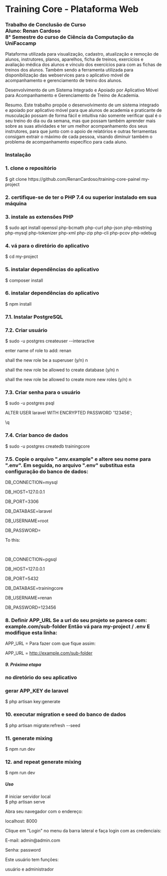 # Training Core - Plataforma Web
<h3>Trabalho de Conclusão de Curso<br>
Aluno: Renan Cardoso<br>
8° Semestre do curso de Ciência da Computação da UniFaccamp 
</h3> 

Plataforma utilizada para visualização, cadastro, atualização e remoção de alunos, instrutores, planos, aparelhos,
ficha de treinos, exercícios e avaliação médica dos alunos e vínculo dos exercícios para com as fichas de treinos dos alunos.
Também sendo a ferramenta utilizada para disponibilização das webservices para o aplicativo móvel  de acompanhamento
e gerenciamento de treino dos alunos.

Desenvolvimento de um Sistema Integrado e Apoiado por
Aplicativo Móvel para Acompanhamento e Gerenciamento de
Treino de Academia.

Resumo. Este trabalho propõe o desenvolvimento de um sistema integrado e apoiado por aplicativo móvel para que alunos de academia e praticante de musculação possam de forma fácil e intuitiva não somente verificar qual é o seu treino do dia ou da semana, mas que possam também aprender mais sobre as suas atividades e ter um melhor acompanhamento dos seus instrutores, para que junto com o apoio de relatórios e outras ferramentas consigam extrair o máximo de cada pessoa, visando diminuir também o problema de acompanhamento específico para cada aluno.

<h3>Instalação</h3> 

<h3> 1. clone o repositório </h3>
$ git clone https://github.com/RenanCardoso/training-core-painel my-project

<h3> 2. certifique-se de ter o PHP 7.4 ou superior instalado em sua máquina </h3>

<h3> 3. instale as extensões PHP </h3>
$ sudo apt install openssl php-bcmath php-curl php-json php-mbstring php-mysql php-tokenizer php-xml php-zip php-cli php-pcov php-xdebug

<h3> 4. vá para o diretório do aplicativo </h3>
$ cd my-project

<h3> 5. instalar dependências do aplicativo </h3>
$ composer install

<h3> 6. instalar dependências do aplicativo </h3>
$ npm install

<h3> 7.1. Instalar PostgreSQL </h3>

<h3> 7.2. Criar usuário </h3>

$ sudo -u postgres createuser --interactive
<p>enter name of role to add: renan</p>
<p>shall the new role be a superuser (y/n) n</p>
<p>shall the new role be allowed to create database (y/n) n</p>
<p>shall the new role be allowed to create more new roles (y/n) n</p>

<h3> 7.3. Criar senha para o usuário </h3>
<p>$ sudo -u postgres psql</p>
<p>ALTER USER laravel WITH ENCRYPTED PASSWORD '123456';</p>
<p>\q</p>

<h3> 7.4. Criar banco de dados </h3>
$ sudo -u postgres createdb trainingcore

<h3> 7.5. Copie o arquivo ".env.example" e altere seu nome para ".env". Em seguida, no arquivo ".env" substitua esta configuração do banco de dados: </h3>
<p>DB_CONNECTION=mysql</p>
<p>DB_HOST=127.0.0.1</p>
<p>DB_PORT=3306</p>
<p>DB_DATABASE=laravel</p>
<p>DB_USERNAME=root</p>
<p>DB_PASSWORD=</p>
<p>To this:</p>
<br>
<p>DB_CONNECTION=pgsql</p>
<p>DB_HOST=127.0.0.1</p>
<p>DB_PORT=5432</p>
<p>DB_DATABASE=trainingcore</p>
<p>DB_USERNAME=renan</p>
<p>DB_PASSWORD=123456</p>

<h3> 8. Definir APP_URL
Se a url do seu projeto se parece com: example.com/sub-folder Então vá para my-project / .env E modifique esta linha: 
 </h3>
APP_URL =
Para fazer com que fique assim:

APP_URL = http://example.com/sub-folder

<h5> 9. Próxima etapa</h5> 

<h3> no diretório do seu aplicativo </h3>
<h3> gerar APP_KEY de laravel </h3>
$ php artisan key:generate

<h3> 10. executar migration e seed do banco de dados  </h3>
$ php artisan migrate:refresh --seed

<h3> 11. generate mixing </h3>
$ npm run dev

<h3> 12. and repeat generate mixing </h3>
$ npm run dev

<h5>Uso</h5> 
# iniciar servidor local <br>
$ php artisan serve

<p> Abra seu navegador com o endereço:  </p>
<p> localhost: 8000 </p>

<p> Clique em "Login" no menu da barra lateral e faça login com as credenciais: </p>
<p> E-mail: admin@admin.com </p>
<p> Senha: password </p>

<p> Este usuário tem funções: </p>
<p> usuário e administrador </p>
